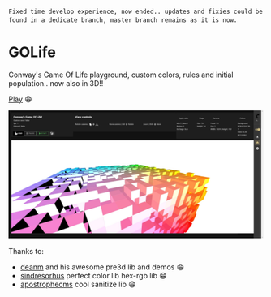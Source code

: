 `Fixed time develop experience, now ended.. updates and fixies could be found in a dedicate branch, master branch remains as it is now. `


# GOLife
Conway's Game Of Life playground, custom colors, rules and initial population.. now also in 3D!!

[Play](addusername.github.io/golife/)  :grin:

<img src="screen.jpg" />


Thanks to:
- [deanm](https://github.com/deanm/pre3d) and his awesome pre3d lib and demos :grin:
- [sindresorhus](https://github.com/sindresorhus/hex-rgb) perfect color lib hex-rgb lib :grin:
- [apostrophecms](https://github.com/apostrophecms/sanitize-html) cool sanitize lib :grin:
